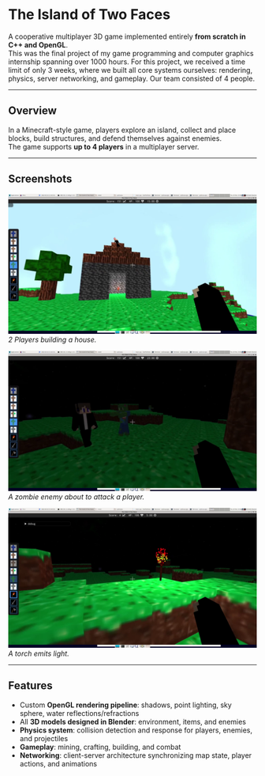 # The Island of Two Faces

A cooperative multiplayer 3D game implemented entirely **from scratch in C++ and OpenGL**.  
This was the final project of my game programming and computer graphics internship spanning over 1000 hours. For this project, we received a time limit of only 3 weeks, where we built all core systems ourselves: rendering, physics, server networking, and gameplay. Our team consisted of 4 people.

---

## Overview

In a Minecraft-style game, players explore an island, collect and place blocks, build structures, and defend themselves against enemies.  
The game supports **up to 4 players** in a multiplayer server.

---

## Screenshots

![Island Overview](imgs/house-daylight.png)  
*2 Players building a house.*

![Enemies and Multiplayer](imgs/enemy_and_player_night.png)  
*A zombie enemy about to attack a player.*

![Custom Lighting](imgs/torch.png)  
*A torch emits light.*

---

## Features

- Custom **OpenGL rendering pipeline**: shadows, point lighting, sky sphere, water reflections/refractions  
- All **3D models designed in Blender**: environment, items, and enemies  
- **Physics system**: collision detection and response for players, enemies, and projectiles  
- **Gameplay**: mining, crafting, building, and combat  
- **Networking**: client-server architecture synchronizing map state, player actions, and animations  
